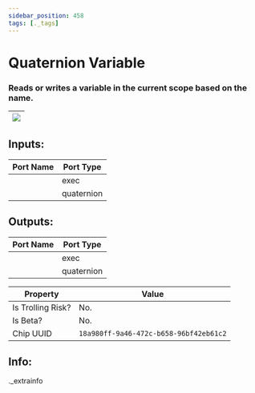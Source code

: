 ```yaml
---
sidebar_position: 458
tags: [._tags]
---
```


# Quaternion Variable


### Reads or writes a variable in the current scope based on the name.

| ![](https://images-ext-2.discordapp.net/external/MPmIaQzlEPmgGWlgi-WxBBXt0Bjv_zWPkg1y1f_sy3s/https/www.recroomcircuits.com/image/circuit/absolute-value?width=206&height=108) |
|-----|

## Inputs:
| Port Name | Port Type |
|-----------|-----------|
|  | exec |
|  | quaternion |

## Outputs:
| Port Name | Port Type |
|-----------|-----------|
|  | exec |
|  | quaternion | 

| Property  | Value |
|-------------------|-----------|
| Is Trolling Risk? | No. |
| Is Beta? | No. |
| Chip UUID | `18a980ff-9a46-472c-b658-96bf42eb61c2` |

## Info:
._extrainfo